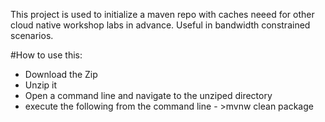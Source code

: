 This project is used to initialize a maven repo with caches neeed for other cloud native workshop labs in advance.  Useful in bandwidth constrained scenarios.


#How to use this:

* Download the Zip
* Unzip it
* Open a command line and navigate to the unziped directory
* execute the following from the command line - >mvnw clean package


